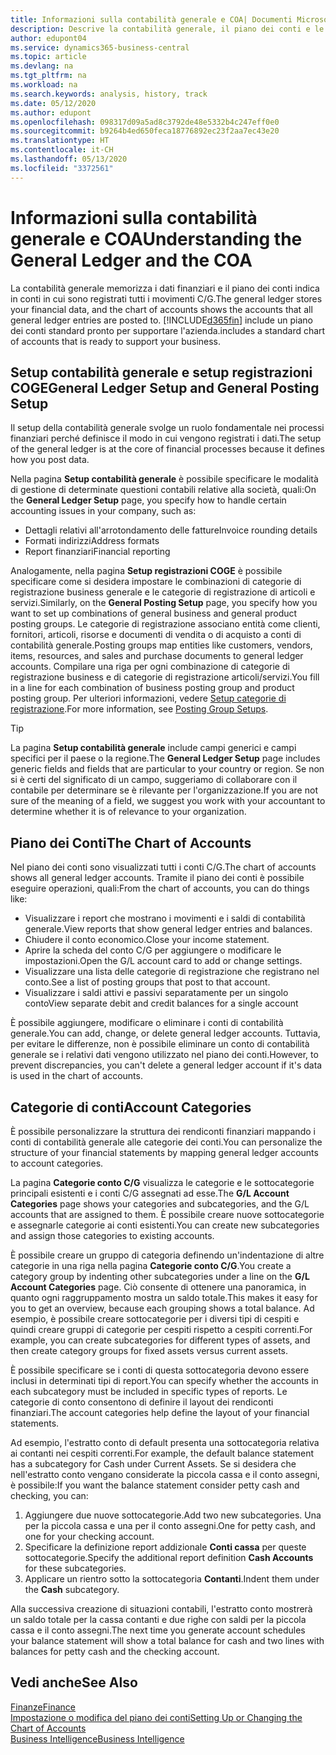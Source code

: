 ```yaml
---
title: Informazioni sulla contabilità generale e COA| Documenti Microsoft
description: Descrive la contabilità generale, il piano dei conti e le categorie dei conti.
author: edupont04
ms.service: dynamics365-business-central
ms.topic: article
ms.devlang: na
ms.tgt_pltfrm: na
ms.workload: na
ms.search.keywords: analysis, history, track
ms.date: 05/12/2020
ms.author: edupont
ms.openlocfilehash: 098317d09a5ad8c3792de48e5332b4c247eff0e0
ms.sourcegitcommit: b9264b4ed650feca18776892ec23f2aa7ec43e20
ms.translationtype: HT
ms.contentlocale: it-CH
ms.lasthandoff: 05/13/2020
ms.locfileid: "3372561"
---
```

# <a name="understanding-the-general-ledger-and-the-coa"></a><span data-ttu-id="ec55c-103">Informazioni sulla contabilità generale e COA</span><span class="sxs-lookup"><span data-stu-id="ec55c-103">Understanding the General Ledger and the COA</span></span>

<span data-ttu-id="ec55c-104">La contabilità generale memorizza i dati finanziari e il piano dei conti indica in conti in cui sono registrati tutti i movimenti C/G.</span><span class="sxs-lookup"><span data-stu-id="ec55c-104">The general ledger stores your financial data, and the chart of accounts shows the accounts that all general ledger entries are posted to.</span></span> [!INCLUDE[d365fin](includes/d365fin_md.md)] <span data-ttu-id="ec55c-105">include un piano dei conti standard pronto per supportare l'azienda.</span><span class="sxs-lookup"><span data-stu-id="ec55c-105">includes a standard chart of accounts that is ready to support your business.</span></span>

## <a name="general-ledger-setup-and-general-posting-setup"></a><span data-ttu-id="ec55c-106">Setup contabilità generale e setup registrazioni COGE</span><span class="sxs-lookup"><span data-stu-id="ec55c-106">General Ledger Setup and General Posting Setup</span></span>

<span data-ttu-id="ec55c-107">Il setup della contabilità generale svolge un ruolo fondamentale nei processi finanziari perché definisce il modo in cui vengono registrati i dati.</span><span class="sxs-lookup"><span data-stu-id="ec55c-107">The setup of the general ledger is at the core of financial processes because it defines how you post data.</span></span>  

<span data-ttu-id="ec55c-108">Nella pagina **Setup contabilità generale** è possibile specificare le modalità di gestione di determinate questioni contabili relative alla società, quali:</span><span class="sxs-lookup"><span data-stu-id="ec55c-108">On the **General Ledger Setup** page, you specify how to handle certain accounting issues in your company, such as:</span></span>  

* <span data-ttu-id="ec55c-109">Dettagli relativi all'arrotondamento delle fatture</span><span class="sxs-lookup"><span data-stu-id="ec55c-109">Invoice rounding details</span></span>  
* <span data-ttu-id="ec55c-110">Formati indirizzi</span><span class="sxs-lookup"><span data-stu-id="ec55c-110">Address formats</span></span>  
* <span data-ttu-id="ec55c-111">Report finanziari</span><span class="sxs-lookup"><span data-stu-id="ec55c-111">Financial reporting</span></span>  

<span data-ttu-id="ec55c-112">Analogamente, nella pagina **Setup registrazioni COGE** è possibile specificare come si desidera impostare le combinazioni di categorie di registrazione business generale e le categorie di registrazione di articoli e servizi.</span><span class="sxs-lookup"><span data-stu-id="ec55c-112">Similarly, on the **General Posting Setup** page, you specify how you want to set up combinations of general business and general product posting groups.</span></span> <span data-ttu-id="ec55c-113">Le categorie di registrazione associano entità come clienti, fornitori, articoli, risorse e documenti di vendita o di acquisto a conti di contabilità generale.</span><span class="sxs-lookup"><span data-stu-id="ec55c-113">Posting groups map entities like customers, vendors, items, resources, and sales and purchase documents to general ledger accounts.</span></span> <span data-ttu-id="ec55c-114">Compilare una riga per ogni combinazione di categorie di registrazione business e di categorie di registrazione articoli/servizi.</span><span class="sxs-lookup"><span data-stu-id="ec55c-114">You fill in a line for each combination of business posting group and product posting group.</span></span> <span data-ttu-id="ec55c-115">Per ulteriori informazioni, vedere [Setup categorie di registrazione](finance-posting-groups.md).</span><span class="sxs-lookup"><span data-stu-id="ec55c-115">For more information, see [Posting Group Setups](finance-posting-groups.md).</span></span>  

> [!TIP]
> <span data-ttu-id="ec55c-116">La pagina **Setup contabilità generale** include campi generici e campi specifici per il paese o la regione.</span><span class="sxs-lookup"><span data-stu-id="ec55c-116">The **General Ledger Setup** page includes generic fields and fields that are particular to your country or region.</span></span> <span data-ttu-id="ec55c-117">Se non si è certi del significato di un campo, suggeriamo di collaborare con il contabile per determinare se è rilevante per l'organizzazione.</span><span class="sxs-lookup"><span data-stu-id="ec55c-117">If you are not sure of the meaning of a field, we suggest you work with your accountant to determine whether it is of relevance to your organization.</span></span>  

## <a name="the-chart-of-accounts"></a><span data-ttu-id="ec55c-118">Piano dei Conti</span><span class="sxs-lookup"><span data-stu-id="ec55c-118">The Chart of Accounts</span></span>

<span data-ttu-id="ec55c-119">Nel piano dei conti sono visualizzati tutti i conti C/G.</span><span class="sxs-lookup"><span data-stu-id="ec55c-119">The chart of accounts shows all general ledger accounts.</span></span> <span data-ttu-id="ec55c-120">Tramite il piano dei conti è possibile eseguire operazioni, quali:</span><span class="sxs-lookup"><span data-stu-id="ec55c-120">From the chart of accounts, you can do things like:</span></span>  

* <span data-ttu-id="ec55c-121">Visualizzare i report che mostrano i movimenti e i saldi di contabilità generale.</span><span class="sxs-lookup"><span data-stu-id="ec55c-121">View reports that show general ledger entries and balances.</span></span>  
* <span data-ttu-id="ec55c-122">Chiudere il conto economico.</span><span class="sxs-lookup"><span data-stu-id="ec55c-122">Close your income statement.</span></span>  
* <span data-ttu-id="ec55c-123">Aprire la scheda del conto C/G per aggiungere o modificare le impostazioni.</span><span class="sxs-lookup"><span data-stu-id="ec55c-123">Open the G/L account card to add or change settings.</span></span>  
* <span data-ttu-id="ec55c-124">Visualizzare una lista delle categorie di registrazione che registrano nel conto.</span><span class="sxs-lookup"><span data-stu-id="ec55c-124">See a list of posting groups that post to that account.</span></span>
* <span data-ttu-id="ec55c-125">Visualizzare i saldi attivi e passivi separatamente per un singolo conto</span><span class="sxs-lookup"><span data-stu-id="ec55c-125">View separate debit and credit balances for a single account</span></span>  

<span data-ttu-id="ec55c-126">È possibile aggiungere, modificare o eliminare i conti di contabilità generale.</span><span class="sxs-lookup"><span data-stu-id="ec55c-126">You can add, change, or delete general ledger accounts.</span></span> <span data-ttu-id="ec55c-127">Tuttavia, per evitare le differenze, non è possibile eliminare un conto di contabilità generale se i relativi dati vengono utilizzato nel piano dei conti.</span><span class="sxs-lookup"><span data-stu-id="ec55c-127">However, to prevent discrepancies, you can't delete a general ledger account if it's data is used in the chart of accounts.</span></span>  

## <a name="account-categories"></a><span data-ttu-id="ec55c-128">Categorie di conti</span><span class="sxs-lookup"><span data-stu-id="ec55c-128">Account Categories</span></span>

<span data-ttu-id="ec55c-129">È possibile personalizzare la struttura dei rendiconti finanziari mappando i conti di contabilità generale alle categorie dei conti.</span><span class="sxs-lookup"><span data-stu-id="ec55c-129">You can personalize the structure of your financial statements by mapping general ledger accounts to account categories.</span></span>  

<span data-ttu-id="ec55c-130">La pagina **Categorie conto C/G** visualizza le categorie e le sottocategorie principali esistenti e i conti C/G assegnati ad esse.</span><span class="sxs-lookup"><span data-stu-id="ec55c-130">The **G/L Account Categories** page shows your categories and subcategories, and the G/L accounts that are assigned to them.</span></span> <span data-ttu-id="ec55c-131">È possibile creare nuove sottocategorie e assegnarle categorie ai conti esistenti.</span><span class="sxs-lookup"><span data-stu-id="ec55c-131">You can create new subcategories and assign those categories to existing accounts.</span></span>  

<span data-ttu-id="ec55c-132">È possibile creare un gruppo di categoria definendo un'indentazione di altre categorie in una riga nella pagina **Categorie conto C/G**.</span><span class="sxs-lookup"><span data-stu-id="ec55c-132">You create a category group by indenting other subcategories under a line on the **G/L Account Categories** page.</span></span> <span data-ttu-id="ec55c-133">Ciò consente di ottenere una panoramica, in quanto ogni raggruppamento mostra un saldo totale.</span><span class="sxs-lookup"><span data-stu-id="ec55c-133">This makes it easy for you to get an overview, because each grouping shows a total balance.</span></span> <span data-ttu-id="ec55c-134">Ad esempio, è possibile creare sottocategorie per i diversi tipi di cespiti e quindi creare gruppi di categorie per cespiti rispetto a cespiti correnti.</span><span class="sxs-lookup"><span data-stu-id="ec55c-134">For example, you can create subcategories for different types of assets, and then create category groups for fixed assets versus current assets.</span></span>  

<span data-ttu-id="ec55c-135">È possibile specificare se i conti di questa sottocategoria devono essere inclusi in determinati tipi di report.</span><span class="sxs-lookup"><span data-stu-id="ec55c-135">You can specify whether the accounts in each subcategory must be included in specific types of reports.</span></span> <span data-ttu-id="ec55c-136">Le categorie di conto consentono di definire il layout dei rendiconti finanziari.</span><span class="sxs-lookup"><span data-stu-id="ec55c-136">The account categories help define the layout of your financial statements.</span></span>  

<span data-ttu-id="ec55c-137">Ad esempio, l'estratto conto di default presenta una sottocategoria relativa ai contanti nei cespiti correnti.</span><span class="sxs-lookup"><span data-stu-id="ec55c-137">For example, the default balance statement has a subcategory for Cash under Current Assets.</span></span> <span data-ttu-id="ec55c-138">Se si desidera che nell'estratto conto vengano considerate la piccola cassa e il conto assegni, è possibile:</span><span class="sxs-lookup"><span data-stu-id="ec55c-138">If you want the balance statement consider petty cash and checking, you can:</span></span>  

1. <span data-ttu-id="ec55c-139">Aggiungere due nuove sottocategorie.</span><span class="sxs-lookup"><span data-stu-id="ec55c-139">Add two new subcategories.</span></span> <span data-ttu-id="ec55c-140">Una per la piccola cassa e una per il conto assegni.</span><span class="sxs-lookup"><span data-stu-id="ec55c-140">One for petty cash, and one for your checking account.</span></span>  
2. <span data-ttu-id="ec55c-141">Specificare la definizione report addizionale **Conti cassa** per queste sottocategorie.</span><span class="sxs-lookup"><span data-stu-id="ec55c-141">Specify the additional report definition **Cash Accounts** for these subcategories.</span></span>  
3. <span data-ttu-id="ec55c-142">Applicare un rientro sotto la sottocategoria **Contanti**.</span><span class="sxs-lookup"><span data-stu-id="ec55c-142">Indent them under the **Cash** subcategory.</span></span>  

<span data-ttu-id="ec55c-143">Alla successiva creazione di situazioni contabili, l'estratto conto mostrerà un saldo totale per la cassa contanti e due righe con saldi per la piccola cassa e il conto assegni.</span><span class="sxs-lookup"><span data-stu-id="ec55c-143">The next time you generate account schedules your balance statement will show a total balance for cash and two lines with balances for petty cash and the checking account.</span></span>  

## <a name="see-also"></a><span data-ttu-id="ec55c-144">Vedi anche</span><span class="sxs-lookup"><span data-stu-id="ec55c-144">See Also</span></span>

[<span data-ttu-id="ec55c-145">Finanze</span><span class="sxs-lookup"><span data-stu-id="ec55c-145">Finance</span></span>](finance.md)  
[<span data-ttu-id="ec55c-146">Impostazione o modifica del piano dei conti</span><span class="sxs-lookup"><span data-stu-id="ec55c-146">Setting Up or Changing the Chart of Accounts</span></span>](finance-setup-chart-accounts.md)  
[<span data-ttu-id="ec55c-147">Business Intelligence</span><span class="sxs-lookup"><span data-stu-id="ec55c-147">Business Intelligence</span></span>](bi.md)  
